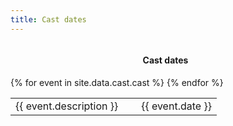 ```yaml
---
title: Cast dates
---
```


<div style='display: flex; justify-content: center;'>
  <h4 style='margin-right: 0.5rem;'>Cast dates</h4>
</div>
<table style='min-width: 300px'>
  {% for event in site.data.cast.cast %}
  <tr>
    <td style='padding-right: 3vw'>
      {{ event.description }}
    </td>
    <td>
      {{ event.date }}
    </td>
  </tr>
  {% endfor %}
</table>
